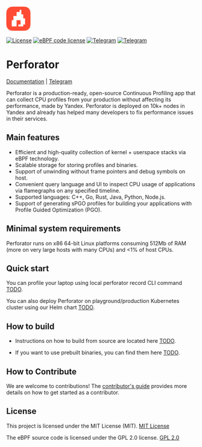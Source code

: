 <img width="64" src="docs/_assets/logo.svg" /><br/>

[![License](https://img.shields.io/badge/License-MIT-blue.svg)](https://github.com/yandex/perforator/blob/main/LICENSE)
[![eBPF code license](https://img.shields.io/badge/eBPF_code_License-GPLv2-blue.svg)](https://github.com/yandex/perforator/tree/main/perforator/agent/collector/progs/unwinder/LICENSE)
[![Telegram](https://img.shields.io/badge/Telegram-en-2ba2d9.svg)](https://t.me/+mydXmJylZCsxZjli)
[![Telegram](https://img.shields.io/badge/Telegram-ru-2ba2d9.svg)](https://t.me/+TFb-WWKCFIFjMTdi)

# Perforator

[Documentation](https://perforator.tech/docs/) |
[Telegram](https://t.me/+mydXmJylZCsxZjli)

Perforator is a production-ready, open-source Continuous Profiling app that can collect CPU profiles from your production without affecting its performance, made by Yandex. Perforator is deployed on 10k+ nodes in Yandex and already has helped many developers to fix performance issues in their services.

## Main features
- Efficient and high-quality collection of kernel + userspace stacks via eBPF technology.
- Scalable storage for storing profiles and binaries.
- Support of unwinding without frame pointers and debug symbols on host.
- Convenient query language and UI to inspect CPU usage of applications via flamegraphs on any specified timeline.
- Supported languages: C++, Go, Rust, Java, Python, Node.js.
- Support of generating sPGO profiles for building your applications with Profile Guided Optimization (PGO).

## Minimal system requirements

Perforator runs on x86 64-bit Linux platforms consuming 512Mb of RAM (more on very large hosts with many CPUs) and <1% of host CPUs.

## Quick start

You can profile your laptop using local perforator record CLI command [TODO](...).

You can also deploy Perforator on playground/production Kubernetes cluster using our Helm chart [TODO](...).

## How to build

- Instructions on how to build from source are located here [TODO](...).

- If you want to use prebuilt binaries, you can find them here [TODO](...).

## How to Contribute

We are welcome to contributions! The [contributor's guide](CONTRIBUTING.md) provides more details on how to get started as a contributor.

## License

This project is licensed under the MIT License (MIT). [MIT License](https://github.com/yandex/perforator/tree/main/LICENSE)

The eBPF source code is licensed under the GPL 2.0 license. [GPL 2.0](https://github.com/yandex/perforator/tree/main/perforator/agent/collector/progs/unwinder/LICENSE)
